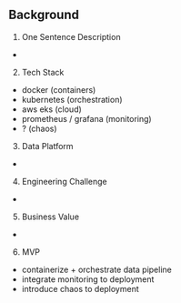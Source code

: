 ## Background

1. One Sentence Description

  - 

2. Tech Stack

  - docker (containers)
  - kubernetes (orchestration)
  - aws eks (cloud)
  - prometheus / grafana (monitoring)
  - ? (chaos)

3. Data Platform

  - 

4. Engineering Challenge

  - 

5. Business Value

  - 

6. MVP
  
  - containerize + orchestrate data pipeline
  - integrate monitoring to deployment
  - introduce chaos to deployment

